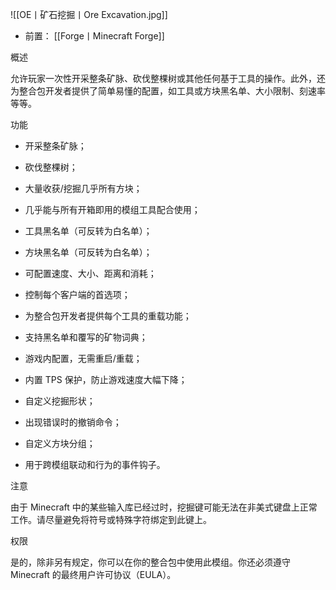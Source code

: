 ![[OE丨矿石挖掘丨Ore Excavation.jpg]]
- 前置：
 [[Forge丨Minecraft Forge]]

概述

允许玩家一次性开采整条矿脉、砍伐整棵树或其他任何基于工具的操作。此外，还为整合包开发者提供了简单易懂的配置，如工具或方块黑名单、大小限制、刻速率等等。  

功能

- 开采整条矿脉；  
    
- 砍伐整棵树；  
    
- 大量收获/挖掘几乎所有方块；
    
- 几乎能与所有开箱即用的模组工具配合使用；  
    
- 工具黑名单（可反转为白名单）；
    
- 方块黑名单（可反转为白名单）；
    
- 可配置速度、大小、距离和消耗；
    
- 控制每个客户端的首选项；
    
- 为整合包开发者提供每个工具的重载功能；  
    
- 支持黑名单和覆写的矿物词典；
    
- 游戏内配置，无需重启/重载；
    
- 内置 TPS 保护，防止游戏速度大幅下降；  
    
- 自定义挖掘形状；
    
- 出现错误时的撤销命令；
    
- 自定义方块分组；
    
- 用于跨模组联动和行为的事件钩子。
    

注意

由于 Minecraft 中的某些输入库已经过时，挖掘键可能无法在非美式键盘上正常工作。请尽量避免将符号或特殊字符绑定到此键上。

权限

是的，除非另有规定，你可以在你的整合包中使用此模组。你还必须遵守 Minecraft 的最终用户许可协议（EULA）。